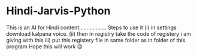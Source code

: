 # Hindi-Jarvis-Python
This is an AI for Hindi content..................
Steps to use it 
(i) in settings download kalpana voice.
(ii) then in registry take the code of registery i am giving with this 
iii) put this registery file in same folder as in folder of this program 
Hope this will work 😉
